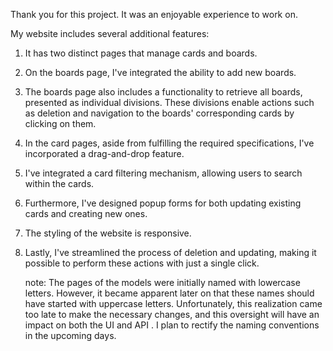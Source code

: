 Thank you for this project. It was an enjoyable experience to work on.

My website includes several additional features:

1) It has two distinct pages that manage cards and boards.
2) On the boards page, I've integrated the ability to add new boards.
3) The boards page also includes a functionality to retrieve all boards, presented as individual divisions. These divisions enable actions such as deletion and navigation to the boards' corresponding cards by clicking on them.

4) In the card pages, aside from fulfilling the required specifications, I've incorporated a drag-and-drop feature.
5) I've integrated a card filtering mechanism, allowing users to search within the cards.
6) Furthermore, I've designed popup forms for both updating existing cards and creating new ones.
7) The styling of the website is responsive.
8) Lastly, I've streamlined the process of deletion and updating, making it possible to perform these actions with just a single click.

   note:
 The pages of the models were initially named with lowercase letters.
 However, it became apparent later on that these names should have started with uppercase letters.
Unfortunately, this realization came too late to make the necessary changes, and this oversight will have an impact on both the UI and API .
I plan to rectify the naming conventions in the upcoming days.
